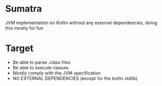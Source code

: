 # Sumatra
JVM implementation on Kotlin without any external dependencies, doing this mostly for fun

# Target
 - Be able to parse .class files
 - Be able to execute classes
 - Mostly comply with the JVM specification
 - NO EXTERNAL DEPENDENCIES (except for the kotlin stdlib)
